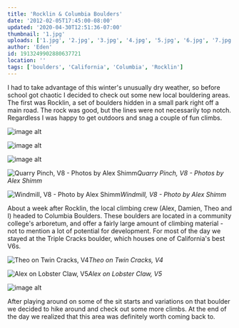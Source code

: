 ```yaml
---
title: 'Rocklin & Columbia Boulders'
date: '2012-02-05T17:45:00-08:00'
updated: '2020-04-30T12:51:36-07:00'
thumbnail: '1.jpg'
uploads: ['1.jpg', '2.jpg', '3.jpg', '4.jpg', '5.jpg', '6.jpg', '7.jpg', '8.jpg']
author: 'Eden'
id: 1913249902880637721
location: ''
tags: ['boulders', 'California', 'Columbia', 'Rocklin']
---
```


I had to take advantage of this winter's unusually dry weather, so before school got chaotic I decided to check out some new local bouldering areas. The first was Rocklin, a set of boulders hidden in a small park right off a main road. The rock was good, but the lines were not necessarily top notch. Regardless I was happy to get outdoors and snag a couple of fun climbs.

![image alt](uploads/1.jpg)

![image alt](uploads/2.jpg)

![image alt](uploads/3.jpg)

![Quarry Pinch, V8 - Photos by Alex Shimm](uploads/4.jpg)*Quarry Pinch, V8 - Photos by Alex Shimm*

![Windmill, V8 - Photo by Alex Shimm](uploads/5.jpg)*Windmill, V8 - Photo by Alex Shimm*

About a week after Rocklin, the local climbing crew (Alex, Damien, Theo and I) headed to Columbia Boulders. These boulders are located in a community college's arboretum, and offer a fairly large amount of climbing material - not to mention a lot of potential for development. For most of the day we stayed at the Triple Cracks boulder, which houses one of California's best V6s.

![Theo on Twin Cracks, V4](uploads/6.jpg)*Theo on Twin Cracks, V4*

![Alex on Lobster Claw, V5](uploads/7.jpg)*Alex on Lobster Claw, V5*

![image alt](uploads/8.jpg)

After playing around on some of the sit starts and variations on that boulder we decided to hike around and check out some more climbs. At the end of the day we realized that this area was definitely worth coming back to.
